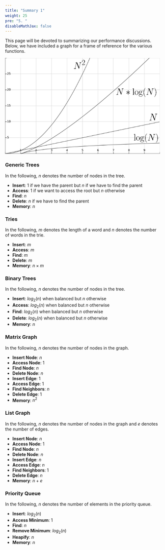```yaml
---
title: "Summary 1"
weight: 25
pre: "5. "
disableMathJax: false
---
```

This page will be devoted to summarizing our performance discussions. Below, we have included a graph for a frame of reference for the various functions. 

![Graph](images/18/12_graph.png)

### Generic Trees

In the following, $n$ denotes the number of nodes in the tree.

- **Insert**: 1 if we have the parent but $n$ if we have to find the parent
- **Access**: 1 if we want to access the root but $n$ otherwise 
- **Find**: $n$
- **Delete**: $n$ if we have to find the parent
- **Memory**: $n$

### Tries

In the following, $m$ denotes the length of a word and $n$ denotes the number of words in the trie.

- **Insert**: $m$
- **Access**: $m$
- **Find**: $m$
- **Delete**: $m$
- **Memory**: $n\times m$

### Binary Trees

In the following, $n$ denotes the number of nodes in the tree.

- **Insert**: $log_2(n)$ when balanced but $n$ otherwise
- **Access**: $log_2(n)$ when balanced but $n$ otherwise
- **Find**: $log_2(n)$ when balanced but $n$ otherwise
- **Delete**: $log_2(n)$ when balanced but $n$ otherwise
- **Memory**: $n$

### Matrix Graph

In the following, $n$ denotes the number of nodes in the graph.

- **Insert Node**: $n$
- **Access Node**: 1
- **Find Node**: $n$
- **Delete Node**: $n$
- **Insert Edge**: 1
- **Access Edge**: 1
- **Find Neighbors**: $n$
- **Delete Edge**: 1
- **Memory**: $n^2$

### List Graph

In the following, $n$ denotes the number of nodes in the graph and $e$ denotes the number of edges. 

- **Insert Node**: $n$
- **Access Node**: 1
- **Find Node**: $n$
- **Delete Node**: $n$
- **Insert Edge**: $n$
- **Access Edge**: $n$
- **Find Neighbors**: 1
- **Delete Edge**: $n$
- **Memory**: $n+e$

### Priority Queue

In the following, $n$ denotes the number of elements in the priority queue. 

- **Insert**: $log_2(n)$
- **Access Minimum**: 1
- **Find**: $n$
- **Remove Minimum**: $log_2(n)$
- **Heapify**: $n$
- **Memory**: $n$

